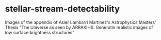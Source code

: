 # stellar-stream-detectability
Images of the appendix of Asier Lambarri Martinez's Astrophysics Masters' Thesis "The Universe as seen by ARRAKIHS: Generatin realistic images of low surface brightness structures"
